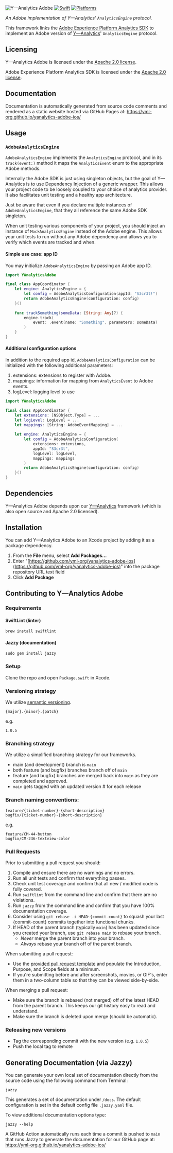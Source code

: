 ![Y—Analytics Adobe](https://user-images.githubusercontent.com/1037520/231185335-807d15b5-fa0b-4dd5-aba4-b7be18001d95.jpeg)
[![Swift](https://img.shields.io/badge/Swift-5.5-orange)](https://www.swift.org/documentation/) 
[![Platforms](https://img.shields.io/badge/Platform-iOS-orange)](https://img.shields.io/badge/Platform-iOS-orange) 

_An Adobe implementation of Y—Analytics' `AnalyticsEngine` protocol._

This framework links the [Adobe Experience Platform Analytics SDK](https://github.com/adobe/aepsdk-analytics-ios) to implement an Adobe version of [Y—Analytics](https://github.com/yml-org/yanalytics-ios)' `AnalyticsEngine` protocol.

Licensing
----------
Y—Analytics Adobe is licensed under the [Apache 2.0 license](LICENSE).

Adobe Experience Platform Analytics SDK is licensed under the [Apache 2.0 license](https://github.com/adobe/aepsdk-analytics-ios/blob/main/LICENSE).

Documentation
----------

Documentation is automatically generated from source code comments and rendered as a static website hosted via GitHub Pages at: https://yml-org.github.io/yanalytics-adobe-ios/

Usage
----------

### `AdobeAnalyticsEngine`
`AdobeAnalyticsEngine` implements the `AnalyticsEngine` protocol, and in its `track(event:)` method it maps the `AnalyticsEvent` enum to the appropriate Adobe methods.

Internally the Adobe SDK is just using singleton objects, but the goal of Y—Analytics is to use Dependency Injection of a generic wrapper. This allows your project code to be loosely coupled to your choice of analytics provider. It also facilitates unit testing and a healthy app architecture.

Just be aware that even if you declare multiple instances of `AdobeAnalyticsEngine`, that they all reference the same Adobe SDK singleton.

When unit testing various components of your project, you should inject an instance of `MockAnalyticsEngine` instead of the Adobe engine. This allows your unit tests to run without any Adobe dependency and allows you to verify which events are tracked and when.

#### Simple use case: app ID
You may initialize `AdobeAnalyticsEngine` by passing an Adobe app ID.

```swift
import YAnalyticsAdobe

final class AppCoordinator {
    let engine: AnalyticsEngine = {
        let config = AdobeAnalyticsConfiguration(appId: "S3cr3t!")
        return AdobeAnalyticsEngine(configuration: config)
    }()
    
    func trackSomething(someData: [String: Any]?) {
        engine.track(
            event: .event(name: "Something", parameters: someData)
        )
    }
}
```


#### Additional configuration options
In addition to the required app id, `AdobeAnalyticsConfiguration` can be initialized with the following additional parameters:

1. extensions: extensions to register with Adobe.
2. mappings: information for mapping from `AnalyticsEvent` to Adobe events.
3. logLevel: logging level to use

```swift
import YAnalyticsAdobe

final class AppCoordinator {
    let extensions: [NSObject.Type] = ...
    let logLevel: LogLevel = ...
    let mappings: [String: AdobeEventMapping] = ...
    
    let engine: AnalyticsEngine = {
        let config = AdobeAnalyticsConfiguration(
            extensions: extensions,
            appId: "S3cr3t",
            logLevel: logLevel,
            mappings: mappings
        )
        return AdobeAnalyticsEngine(configuration: config)
    }()
}
```

Dependencies
----------

Y—Analytics Adobe depends upon our [Y—Analytics](https://github.com/yml-org/yanalytics-ios) framework (which is also open source and Apache 2.0 licensed).

Installation
----------

You can add Y—Analytics Adobe to an Xcode project by adding it as a package dependency.

1. From the **File** menu, select **Add Packages...**
2. Enter "[https://github.com/yml-org/yanalytics-adobe-ios](https://github.com/yml-org/yanalytics-adobe-ios)" into the package repository URL text field
3. Click **Add Package**

Contributing to Y—Analytics Adobe
----------

### Requirements

#### SwiftLint (linter)
```
brew install swiftlint
```

#### Jazzy (documentation)
```
sudo gem install jazzy
```

### Setup

Clone the repo and open `Package.swift` in Xcode.

### Versioning strategy

We utilize [semantic versioning](https://semver.org).

```
{major}.{minor}.{patch}
```

e.g.

```
1.0.5
```

### Branching strategy

We utilize a simplified branching strategy for our frameworks.

* main (and development) branch is `main`
* both feature (and bugfix) branches branch off of `main`
* feature (and bugfix) branches are merged back into `main` as they are completed and approved.
* `main` gets tagged with an updated version # for each release
 
### Branch naming conventions:

```
feature/{ticket-number}-{short-description}
bugfix/{ticket-number}-{short-description}
```
e.g.
```
feature/CM-44-button
bugfix/CM-236-textview-color
```

### Pull Requests

Prior to submitting a pull request you should:

1. Compile and ensure there are no warnings and no errors.
2. Run all unit tests and confirm that everything passes.
3. Check unit test coverage and confirm that all new / modified code is fully covered.
4. Run `swiftlint` from the command line and confirm that there are no violations.
5. Run `jazzy` from the command line and confirm that you have 100% documentation coverage.
6. Consider using `git rebase -i HEAD~{commit-count}` to squash your last {commit-count} commits together into functional chunks.
7. If HEAD of the parent branch (typically `main`) has been updated since you created your branch, use `git rebase main` to rebase your branch.
    * _Never_ merge the parent branch into your branch.
    * _Always_ rebase your branch off of the parent branch.

When submitting a pull request:

* Use the [provided pull request template](.github/pull_request_template.md) and populate the Introduction, Purpose, and Scope fields at a minimum.
* If you're submitting before and after screenshots, movies, or GIF's, enter them in a two-column table so that they can be viewed side-by-side.

When merging a pull request:

* Make sure the branch is rebased (not merged) off of the latest HEAD from the parent branch. This keeps our git history easy to read and understand.
* Make sure the branch is deleted upon merge (should be automatic).

### Releasing new versions
* Tag the corresponding commit with the new version (e.g. `1.0.5`)
* Push the local tag to remote

Generating Documentation (via Jazzy)
----------

You can generate your own local set of documentation directly from the source code using the following command from Terminal:
```
jazzy
```
This generates a set of documentation under `/docs`. The default configuration is set in the default config file `.jazzy.yaml` file.

To view additional documentation options type:
```
jazzy --help
```
A GitHub Action automatically runs each time a commit is pushed to `main` that runs Jazzy to generate the documentation for our GitHub page at: https://yml-org.github.io/yanalytics-adobe-ios/
